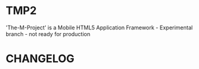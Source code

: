 TMP2
====

'The-M-Project' is a Mobile HTML5 Application Framework - Experimental branch - not ready for production


CHANGELOG
=========


